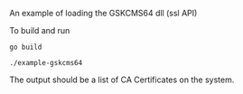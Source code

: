 An example of loading the GSKCMS64 dll (ssl API)

To build and run
```
go build 

./example-gskcms64
```

The output should be a list of CA Certificates on the system.
